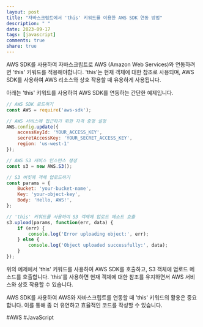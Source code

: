 ```yaml
---
layout: post
title: "자바스크립트에서 'this' 키워드를 이용한 AWS SDK 연동 방법"
description: " "
date: 2023-09-17
tags: [javascript]
comments: true
share: true
---
```


AWS SDK를 사용하여 자바스크립트로 AWS (Amazon Web Services)와 연동하려면 'this' 키워드를 적용해야합니다. 'this'는 현재 객체에 대한 참조로 사용되며, AWS SDK를 사용하여 AWS 리소스와 상호 작용할 때 유용하게 사용됩니다.

아래는 'this' 키워드를 사용하여 AWS SDK를 연동하는 간단한 예제입니다.

```javascript
// AWS SDK 로드하기
const AWS = require('aws-sdk');

// AWS 서비스에 접근하기 위한 자격 증명 설정
AWS.config.update({
    accessKeyId: 'YOUR_ACCESS_KEY',
    secretAccessKey: 'YOUR_SECRET_ACCESS_KEY',
    region: 'us-west-1'
});

// AWS S3 서비스 인스턴스 생성
const s3 = new AWS.S3();

// S3 버킷에 객체 업로드하기
const params = {
    Bucket: 'your-bucket-name',
    Key: 'your-object-key',
    Body: 'Hello, AWS!',
};

// 'this' 키워드를 사용하여 S3 객체에 업로드 메소드 호출
s3.upload(params, function(err, data) {
    if (err) {
        console.log('Error uploading object:', err);
    } else {
        console.log('Object uploaded successfully:', data);
    }
});
```

위의 예제에서 'this' 키워드를 사용하여 AWS SDK를 호출하고, S3 객체에 업로드 메소드를 호출합니다. 'this'를 사용하면 현재 객체에 대한 참조를 유지하면서 AWS 서비스와 상호 작용할 수 있습니다.

AWS SDK를 사용하여 AWS와 자바스크립트를 연동할 때 'this' 키워드의 활용은 중요합니다. 이를 통해 좀 더 유연하고 효율적인 코드를 작성할 수 있습니다.

#AWS #JavaScript